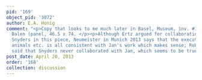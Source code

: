 ```yaml
---
pid: '169'
object_pid: '3072'
author: E.A. Honig
comment: "<p>Copy that looks to me much later in Basel, Museum, inv. #1514 as H. van
  Balen (panel, 46.5 x 74. </p><p>Although Ertz argued for collaboration by Frans
  Snyders in this piece, Neumeister in Munich 2013 says that the execution of the
  animals etc. is all consistent with Jan's work which makes sense; Robels had already
  said that Snyders never collaborated with Jan, which seems to be true.</p>"
post_date: April 20, 2013
order: '168'
collection: discussion
---
```

